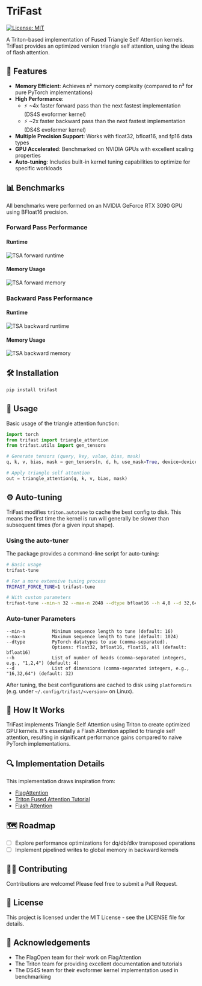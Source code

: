 # TriFast

[![License: MIT](https://img.shields.io/badge/License-MIT-yellow.svg)](https://opensource.org/licenses/MIT)

A Triton-based implementation of Fused Triangle Self Attention kernels. TriFast provides an optimized version triangle self attention, using the ideas of flash attention.

## 🚀 Features

- **Memory Efficient**: Achieves n² memory complexity (compared to n³ for pure PyTorch implementations)
- **High Performance**:
  - ⚡ ~4x faster forward pass than the next fastest implementation (DS4S evoformer kernel)
  - ⚡ ~2x faster backward pass than the next fastest implementation (DS4S evoformer kernel)
- **Multiple Precision Support**: Works with float32, bfloat16, and fp16 data types
- **GPU Accelerated**: Benchmarked on NVIDIA GPUs with excellent scaling properties
- **Auto-tuning**: Includes built-in kernel tuning capabilities to optimize for specific workloads

## 📊 Benchmarks

All benchmarks were performed on an NVIDIA GeForce RTX 3090 GPU using BFloat16 precision.

### Forward Pass Performance

#### Runtime
![TSA forward runtime](benchmark/NVIDIA-GeForce-RTX-3090/runtime/tri_attn_fwd_torch.bfloat16.png "TSA forward runtime")

#### Memory Usage
![TSA forward memory](benchmark/NVIDIA-GeForce-RTX-3090/memory/peak_memory_fwd_torch.bfloat16.png "TSA forward memory")

### Backward Pass Performance

#### Runtime
![TSA backward runtime](benchmark/NVIDIA-GeForce-RTX-3090/runtime/tri_attn_bwd_torch.bfloat16.png "TSA backward runtime")

#### Memory Usage
![TSA backward memory](benchmark/NVIDIA-GeForce-RTX-3090/memory/peak_memory_bwd_torch.bfloat16.png "TSA backward memory")

## 🛠️ Installation

```bash
pip install trifast
```

## 📖 Usage

Basic usage of the triangle attention function:

```python
import torch
from trifast import triangle_attention
from trifast.utils import gen_tensors

# Generate tensors (query, key, value, bias, mask)
q, k, v, bias, mask = gen_tensors(n, d, h, use_mask=True, device=device, dtype=dtype, std=scale)

# Apply triangle self attention
out = triangle_attention(q, k, v, bias, mask)
```

## ⚙️ Auto-tuning

TriFast modifies `triton.autotune` to cache the best config to disk. This means the first time the kernel is run will generally be slower than subsequent times (for a given input shape).

### Using the auto-tuner

The package provides a command-line script for auto-tuning:

```bash
# Basic usage
trifast-tune

# For a more extensive tuning process
TRIFAST_FORCE_TUNE=1 trifast-tune

# With custom parameters
trifast-tune --min-n 32 --max-n 2048 --dtype bfloat16 --h 4,8 --d 32,64
```

### Auto-tuner Parameters

```
--min-n          Minimum sequence length to tune (default: 16)
--max-n          Maximum sequence length to tune (default: 1024)
--dtype          PyTorch datatypes to use (comma-separated).
                 Options: float32, bfloat16, float16, all (default: bfloat16)
--h              List of number of heads (comma-separated integers, e.g., "1,2,4") (default: 4)
--d              List of dimensions (comma-separated integers, e.g., "16,32,64") (default: 32)
```

After tuning, the best configurations are cached to disk using `platformdirs` (e.g. under `~/.config/trifast/<version>` on Linux).

## 🧠 How It Works

TriFast implements Triangle Self Attention using Triton to create optimized GPU kernels. It's essentially a Flash Attention applied to triangle self attention, resulting in significant performance gains compared to naive PyTorch implementations.

## 🔍 Implementation Details

This implementation draws inspiration from:
- [FlagAttention](https://github.com/FlagOpen/FlagAttention/tree/main)
- [Triton Fused Attention Tutorial](https://triton-lang.org/main/getting-started/tutorials/06-fused-attention.html)
- [Flash Attention](https://arxiv.org/abs/2205.14135)

## 🗺️ Roadmap

- [ ] Explore performance optimizations for dq/db/dkv transposed operations
- [ ] Implement pipelined writes to global memory in backward kernels

## 👨‍💻 Contributing

Contributions are welcome! Please feel free to submit a Pull Request.

## 📄 License

This project is licensed under the MIT License - see the LICENSE file for details.

## 🙏 Acknowledgements

- The FlagOpen team for their work on FlagAttention
- The Triton team for providing excellent documentation and tutorials
- The DS4S team for their evoformer kernel implementation used in benchmarking
